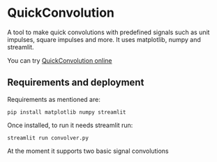 # QuickConvolution

A tool to make quick convolutions with predefined signals such as unit impulses, square impulses and more. It uses matplotlib, numpy and streamlit.

You can try [QuickConvolution online](https://quickconvolution.streamlit.app/)

## Requirements and deployment

Requirements as mentioned are:

``` 
pip install matplotlib numpy streamlit
```

Once installed, to run it needs streamlit run:

```
streamlit run convolver.py
```

At the moment it supports two basic signal convolutions
